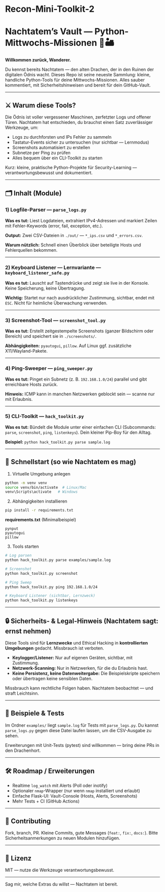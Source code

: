 # Recon-Mini-Toolkit-2
# Nachtatem’s Vault — Python-Mittwochs-Missionen 🐉🏜️

**Willkommen zurück, Wanderer.**

Du kennst bereits Nachtatem — den alten Drachen, der in den Ruinen der digitalen Ödnis wacht. Dieses Repo ist seine neueste Sammlung: kleine, handliche Python-Tools für deine Mittwochs-Missionen. Alles sauber kommentiert, mit Sicherheitshinweisen und bereit für dein GitHub-Vault.

---

## ⚔️ Warum diese Tools?

Die Ödnis ist voller vergessener Maschinen, zerfetzter Logs und offener Türen. Nachtatem hat entschieden, du brauchst einen Satz zuverlässiger Werkzeuge, um:

* Logs zu durchforsten und IPs Fehler zu sammeln
* Tastatur-Events sicher zu untersuchen (nur sichtbar — Lernmodus)
* Screenshots automatisiert zu erstellen
* Subnetze per Ping zu prüfen
* Alles bequem über ein CLI-Toolkit zu starten

Kurz: kleine, praktische Python-Projekte für Security-Learning — verantwortungsbewusst und dokumentiert.

---

## 🗂️ Inhalt (Module)

### 1) Logfile-Parser — `parse_logs.py`

**Was es tut:** Liest Logdateien, extrahiert IPv4-Adressen und markiert Zeilen mit Fehler-Keywords (error, fail, exception, etc.).

**Output:** Zwei CSV-Dateien in `./out/` — `*_ips.csv` und `*_errors.csv`.

**Warum nützlich:** Schnell einen Überblick über beteiligte Hosts und Fehlerquellen bekommen.

---

### 2) Keyboard Listener — Lernvariante — `keyboard_listener_safe.py`

**Was es tut:** Lauscht auf Tastendrücke und zeigt sie live in der Konsole. Keine Speicherung, keine Übertragung.

**Wichtig:** Startet nur nach ausdrücklicher Zustimmung, sichtbar, endet mit `ESC`. Nicht für heimliche Überwachung verwenden.

---

### 3) Screenshot-Tool — `screenshot_tool.py`

**Was es tut:** Erstellt zeitgestempelte Screenshots (ganzer Bildschirm oder Bereich) und speichert sie in `./screenshots/`.

**Abhängigkeiten:** `pyautogui`, `pillow`. Auf Linux ggf. zusätzliche X11/Wayland-Pakete.

---

### 4) Ping-Sweeper — `ping_sweeper.py`

**Was es tut:** Pinget ein Subnetz (z. B. `192.168.1.0/24`) parallel und gibt erreichbare Hosts zurück.

**Hinweis:** ICMP kann in manchen Netzwerken geblockt sein — scanne nur mit Erlaubnis.

---

### 5) CLI-Toolkit — `hack_toolkit.py`

**Was es tut:** Bündelt die Module unter einer einfachen CLI (Subcommands: `parse`, `screenshot`, `ping`, `listenkeys`). Dein kleiner Pip-Boy für den Alltag.

**Beispiel:** `python hack_toolkit.py parse sample.log`

---

## 🚀 Schnellstart (so wie Nachtatem es mag)

1. Virtuelle Umgebung anlegen

```bash
python -m venv venv
source venv/bin/activate  # Linux/Mac
venv\Scripts\activate   # Windows
```

2. Abhängigkeiten installieren

```bash
pip install -r requirements.txt
```

**requirements.txt** (Minimalbeispiel)

```
pynput
pyautogui
pillow
```

3. Tools starten

```bash
# Log parsen
python hack_toolkit.py parse examples/sample.log

# Screenshot
python hack_toolkit.py screenshot

# Ping Sweep
python hack_toolkit.py ping 192.168.1.0/24

# Keyboard Listener (sichtbar, Lernzweck)
python hack_toolkit.py listenkeys
```

---

## 🔒 Sicherheits- & Legal-Hinweis (Nachtatem sagt: ernst nehmen)

Diese Tools sind für **Lernzwecke** und Ethical Hacking in **kontrollierten Umgebungen** gedacht. Missbrauch ist verboten.

* **Keylogger/Listener:** Nur auf eigenen Geräten, sichtbar, mit Zustimmung.
* **Netzwerk-Scanning:** Nur in Netzwerken, für die du Erlaubnis hast.
* **Keine Persistenz, keine Datenweitergabe:** Die Beispielskripte speichern oder übertragen keine sensiblen Daten.

Missbrauch kann rechtliche Folgen haben. Nachtatem beobachtet — und straft Leichtsinn.

---

## 🧪 Beispiele & Tests

Im Ordner `examples/` liegt `sample.log` für Tests mit `parse_logs.py`. Du kannst `parse_logs.py` gegen diese Datei laufen lassen, um die CSV-Ausgabe zu sehen.

Erweiterungen mit Unit-Tests (pytest) sind willkommen — bring deine PRs in den Drachenhort.

---

## 🛠️ Roadmap / Erweiterungen

* Realtime `log_watch` mit Alerts (Poll oder inotify)
* Optionaler `nmap`-Wrapper (nur wenn `nmap` installiert und erlaubt)
* Einfache Flask-UI: Vault-Console (Hosts, Alerts, Screenshots)
* Mehr Tests + CI (GitHub Actions)

---

## 🐉 Contributing

Fork, branch, PR. Kleine Commits, gute Messages (`feat:`, `fix:`, `docs:`). Bitte Sicherheitsanmerkungen zu neuen Modulen hinzufügen.

---

## 🧾 Lizenz

MIT — nutze die Werkzeuge verantwortungsbewusst.

---


Sag mir, welche Extras du willst — Nachtatem ist bereit.
